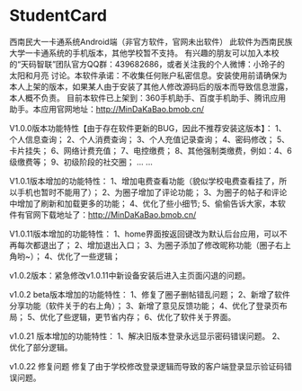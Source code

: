 # StudentCard
西南民大一卡通系统Android端（非官方软件，官网未出软件）
此软件为西南民族大学一卡通系统的手机版本，其他学校暂不支持。
有兴趣的朋友可以加入本校的“天码智联”团队官方QQ群：439682686，或者关注我的个人微博：小玲子的太阳和月亮 讨论。本软件承诺：不收集任何账户私密信息。安装使用前请确保为本人上架的版本，如果某人由于安装了其他人修改源码后的版本而导致信息泄露，本人概不负责。
目前本软件已上架到：360手机助手、百度手机助手、腾讯应用助手。本应用官网地址：http://MinDaKaBao.bmob.cn/ 

V1.0.0版本功能特性【由于存在软件更新的BUG，因此不推荐安装这版本】：
1、个人信息查询；
2、个人消费查询；
3、个人充值记录查询；
4、密码修改；
5、卡片挂失；
6、网络计费充值；
7、电控缴费；
8、其他强制类缴费，例如：4、6级缴费等；
9、初级阶段的社交圈；
... ... 

V1.0.1版本增加的功能特性：
1、增加电费查看功能（貌似学校电费查看挂了，所以手机也暂时不能用了）；
2、为圈子增加了评论功能；
3、为圈子的帖子和评论中增加了刷新和加载更多的功能；
4、优化了些小细节;
5、偷偷告诉大家，本软件有官网下载地址了：http://MinDaKaBao.bmob.cn/ 

V1.0.11版本增加的功能特性：
1、home界面按返回键改为默认后台应用，可以不再每次都退出了；
2、增加退出入口；
3、为圈子添加了修改昵称功能（圈子右上角哟~）；
4、优化了一些逻辑；

v1.0.2版本：紧急修改v1.0.11中新设备安装后进入主页面闪退的问题。

v1.0.2 beta版本增加的功能特性：
1、修复了圈子删帖错乱问题；
2、新增了软件分享功能（软件关于的右上角）；
3、新增了意见反馈功能；
4、优化了登录页布局；
5、优化了些逻辑，更节省内存；
6、优化了软件关于界面。

v1.0.21 版本增加的功能特性：
1、解决旧版本登录永远显示密码错误问题。
2、优化了部分逻辑。

v1.0.22 修复问题 修复了由于学校修改登录逻辑而导致的客户端登录显示验证码错误问题。
